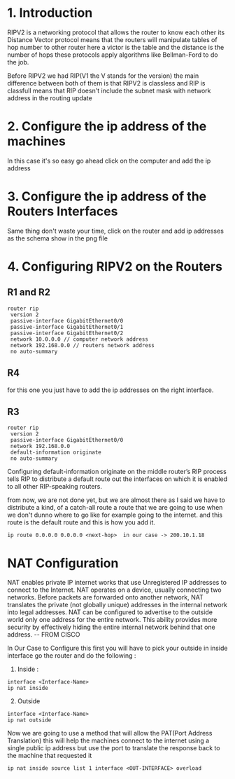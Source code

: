 # 1. Introduction
RIPV2 is a networking protocol that allows the router to know each other its Distance Vector protocol means that the 
routers will manipulate tables of hop number to other router here a victor is the table and the distance is the number
of hops these protocols apply algorithms like Bellman-Ford to do the job.

Before RIPV2 we had RIP(V1 the V stands for the version) the main difference between both of them is that RIPV2 is classless
and RIP is classfull means that RIP doesn't include the subnet mask with network address in the routing update

# 2. Configure the ip address of the machines 
In this case it's so easy go ahead click on the computer and add the ip address

# 3. Configure the ip address of the Routers Interfaces
Same thing don't waste your time, click on the router and add ip addresses as the schema show in the png file 

# 4. Configuring RIPV2 on the Routers

## R1 and R2
```
router rip
 version 2
 passive-interface GigabitEthernet0/0
 passive-interface GigabitEthernet0/1
 passive-interface GigabitEthernet0/2
 network 10.0.0.0 // computer network address
 network 192.168.0.0 // routers network address
 no auto-summary
```
## R4
for this one you just have to add the ip addresses on the right interface.

## R3

```
router rip
 version 2
 passive-interface GigabitEthernet0/0
 network 192.168.0.0
 default-information originate
 no auto-summary
```
Configuring default-information originate on the middle router’s RIP process tells RIP to distribute a
default route out the interfaces on which it is enabled to all other RIP-speaking routers.

from now, we are not done yet, but we are almost there as I said we have to distribute a kind, of a catch-all route a 
route that we are going to use when we don't dunno where to go like for example going to the internet. and this route is
the default route and this is how you add it.
```
ip route 0.0.0.0 0.0.0.0 <next-hop>  in our case -> 200.10.1.18  
```
# NAT Configuration
NAT enables private IP internet works that use Unregistered IP addresses to connect to the Internet.
NAT operates on a device, usually connecting two networks. Before packets are forwarded onto another network, 
NAT translates the private (not globally unique) addresses in the internal network into legal addresses.
NAT can be configured to advertise to the outside world only one address for the entire network. 
This ability provides more security by effectively hiding the entire internal network behind that one address.
-- FROM CISCO

In Our Case to Configure this first you will have to pick your outside in inside interface go the router
and do the following :

1. Inside :
```
interface <Interface-Name>
ip nat inside
```
2. Outside
```
interface <Interface-Name>
ip nat outside
```
Now we are going to use a method that will allow the PAT(Port Address Translation) this will help the machines connect
to the internet using a single public ip address but use the port to translate the response back to the machine that 
requested it 

```
ip nat inside source list 1 interface <OUT-INTERFACE> overload
```



